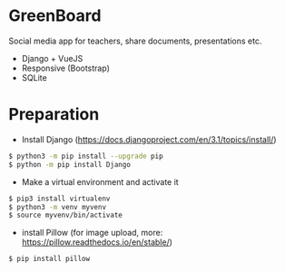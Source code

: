 # GreenBoard

Social media app for teachers, share documents, presentations etc. 

  - Django + VueJS
  - Responsive (Bootstrap)
  - SQLite

# Preparation
  - Install Django (https://docs.djangoproject.com/en/3.1/topics/install/)
  ```sh
  $ python3 -m pip install --upgrade pip
  $ python -m pip install Django
  ```
    
  - Make a virtual environment and activate it
  ```sh
  $ pip3 install virtualenv
  $ python3 -m venv myvenv
  $ source myvenv/bin/activate
  ```

  - install Pillow (for image upload, more: https://pillow.readthedocs.io/en/stable/)
  ```sh
  $ pip install pillow
  ```